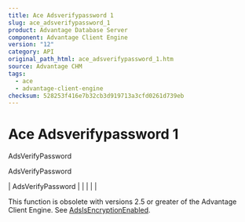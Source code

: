 ```yaml
---
title: Ace Adsverifypassword 1
slug: ace_adsverifypassword_1
product: Advantage Database Server
component: Advantage Client Engine
version: "12"
category: API
original_path_html: ace_adsverifypassword_1.htm
source: Advantage CHM
tags:
  - ace
  - advantage-client-engine
checksum: 528253f416e7b32cb3d919713a3cfd0261d739eb
---
```


# Ace Adsverifypassword 1

AdsVerifyPassword

AdsVerifyPassword

| AdsVerifyPassword |  |  |  |  |

This function is obsolete with versions 2.5 or greater of the Advantage Client Engine. See [AdsIsEncryptionEnabled](ace_adsisencryptionenabled.md).
